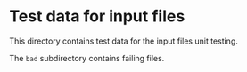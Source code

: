 # Test data for input files

This directory contains test data for the input files unit testing.

The `bad` subdirectory contains failing files.
